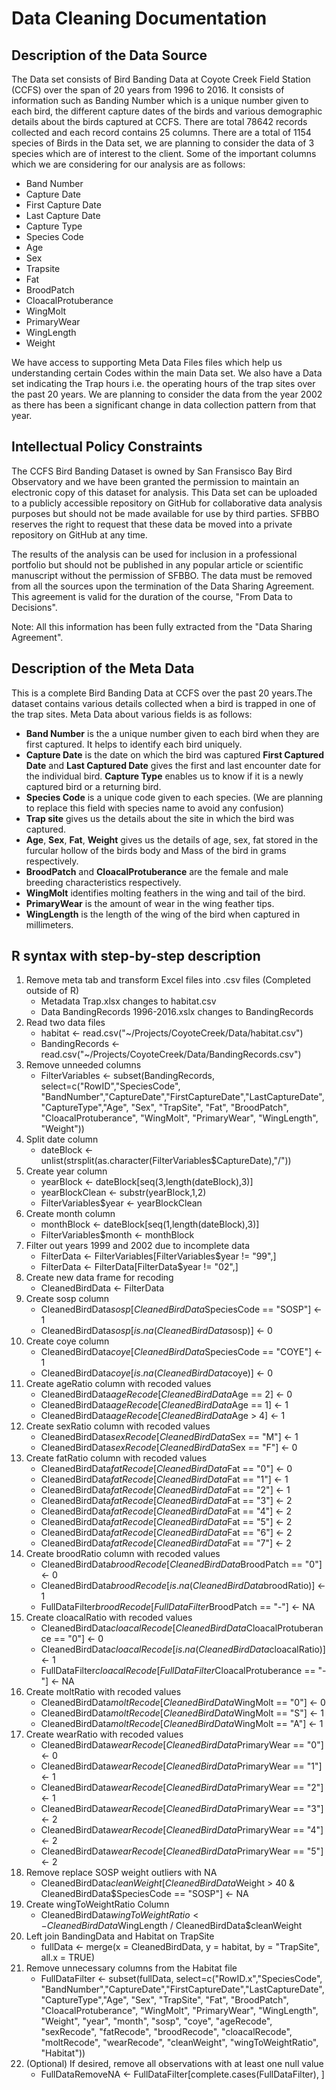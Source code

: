 # Data Cleaning Documentation

## Description of the Data Source
The Data set consists of Bird Banding Data at Coyote Creek Field Station (CCFS) over the span of 20 years from 1996 to 2016. It consists of information such as Banding Number which is a unique number given to each bird, the different capture dates of the birds and various demographic details about the birds captured at CCFS. There are total 78642 records collected and each record contains 25 columns. There are a total of 1154 species of Birds in the Data set, we are planning to consider the data of 3 species which are of interest to the client. Some of the important columns which we are considering for our analysis are as follows:
* Band Number
* Capture Date
* First Capture Date
* Last Capture Date
* Capture Type
* Species Code 
* Age
* Sex
* Trapsite
* Fat
* BroodPatch
* CloacalProtuberance
* WingMolt
* PrimaryWear
* WingLength 
* Weight

We have access to supporting Meta Data Files files which help us understanding certain Codes within the main Data set. We also have a Data set indicating the Trap hours i.e. the operating hours of the trap sites over the past 20 years. We are planning to consider the data from the year 2002 as there has been a significant change in data collection pattern from that year.

## Intellectual Policy Constraints

The CCFS Bird Banding Dataset is owned by San Fransisco Bay Bird Observatory and we have been granted the permission to maintain an electronic copy of this dataset for analysis. This Data set can be uploaded to a publicly accessible repository on GitHub for collaborative data analysis purposes but should not be made available for use by third parties. SFBBO reserves the right to request that these data be moved into a private repository on GitHub at any time.

The results of the analysis can be used for inclusion in a professional portfolio but should not be published in any popular article or scientific manuscript without the permission of SFBBO. The data must be removed from all the sources upon the termination of the Data Sharing Agreement. This agreement is valid for the duration of the course, "From Data to Decisions".

Note: All this information has been fully extracted from the "Data Sharing Agreement". 

## Description of the Meta Data

This is a complete Bird Banding Data at CCFS over the past 20 years.The dataset contains various details collected when a bird is trapped in one of the trap sites. Meta Data about various fields is as follows:

* **Band Number** is the a unique number given to each bird when they are first captured. It helps to identify each bird uniquely.<br/>
* **Capture Date** is the date on which the bird was captured **First Captured Date** and **Last Captured Date** gives the first and last encounter date for the individual bird. **Capture Type** enables us to know if it is a newly captured bird or a returning bird. <br/>
* **Species Code** is a unique code given to each species. (We are planning to replace this field with species name to avoid any confusion) <br/>
* **Trap site** gives us the details about the site in which the bird was captured. 
* **Age**, **Sex**, **Fat**, **Weight** gives us the details of age, sex, fat stored in the furcular hollow of the birds body and Mass of the bird in grams respectively.<br/>
* **BroodPatch** and **CloacalProtuberance** are the female and male breeding characteristics respectively. <br/>
* **WingMolt** identifies molting feathers in the wing and tail of the bird.<br/>
* **PrimaryWear** is the amount of wear in the wing feather tips.<br/>
* **WingLength** is the length of the wing of the bird when captured in millimeters.

## R syntax with step-by-step description
1.	Remove meta tab and transform Excel files into .csv files (Completed outside of R)
    *	Metadata Trap.xlsx changes to habitat.csv
    *	Data BandingRecords 1996-2016.xslx changes to BandingRecords
2.	Read two data files
    *	habitat <- read.csv("~/Projects/CoyoteCreek/Data/habitat.csv")
    *	BandingRecords <- read.csv("~/Projects/CoyoteCreek/Data/BandingRecords.csv")
3.	Remove unneeded columns
    *	FilterVariables <- subset(BandingRecords, select=c("RowID","SpeciesCode", "BandNumber","CaptureDate","FirstCaptureDate","LastCaptureDate", "CaptureType","Age", "Sex", "TrapSite", "Fat", "BroodPatch", "CloacalProtuberance", "WingMolt", "PrimaryWear", "WingLength", "Weight"))
4.	Split date column
    *	dateBlock <- unlist(strsplit(as.character(FilterVariables$CaptureDate),"/"))
5.	Create year column
    *	yearBlock <- dateBlock[seq(3,length(dateBlock),3)]
    *	yearBlockClean <- substr(yearBlock,1,2)
    *	FilterVariables$year <- yearBlockClean
6.	Create month column
    *	monthBlock <- dateBlock[seq(1,length(dateBlock),3)]
    *	FilterVariables$month <- monthBlock
7.	Filter out years 1999 and 2002 due to incomplete data
    *	FilterData <- FilterVariables[FilterVariables$year != "99",]
    *	FilterData <- FilterData[FilterData$year != "02",]
8.	Create new data frame for recoding
    *	CleanedBirdData <- FilterData
9.	Create sosp column
    *	CleanedBirdData$sosp[CleanedBirdData$SpeciesCode == "SOSP"] <- 1
    *	CleanedBirdData$sosp[is.na(CleanedBirdData$sosp)] <- 0
10.	Create coye column
    *	CleanedBirdData$coye[CleanedBirdData$SpeciesCode == "COYE"] <- 1
    *	CleanedBirdData$coye[is.na(CleanedBirdData$coye)] <- 0
11.	Create ageRatio column with recoded values
    *	CleanedBirdData$ageRecode[CleanedBirdData$Age == 2] <- 0
    *	CleanedBirdData$ageRecode[CleanedBirdData$Age == 1] <- 1
    * CleanedBirdData$ageRecode[CleanedBirdData$Age > 4] <- 1
12.	Create sexRatio column with recoded values
    *	CleanedBirdData$sexRecode[CleanedBirdData$Sex == "M"] <- 1
    *	CleanedBirdData$sexRecode[CleanedBirdData$Sex == "F"] <- 0
13.	Create fatRatio column with recoded values
    *	CleanedBirdData$fatRecode[CleanedBirdData$Fat == "0"] <- 0
    *	CleanedBirdData$fatRecode[CleanedBirdData$Fat == "1"] <- 1
    *	CleanedBirdData$fatRecode[CleanedBirdData$Fat == "2"] <- 1
    *	CleanedBirdData$fatRecode[CleanedBirdData$Fat == "3"] <- 2
    *	CleanedBirdData$fatRecode[CleanedBirdData$Fat == "4"] <- 2
    *	CleanedBirdData$fatRecode[CleanedBirdData$Fat == "5"] <- 2
    *	CleanedBirdData$fatRecode[CleanedBirdData$Fat == "6"] <- 2
    *	CleanedBirdData$fatRecode[CleanedBirdData$Fat == "7"] <- 2
14.	Create broodRatio column with recoded values
    *	CleanedBirdData$broodRecode[CleanedBirdData$BroodPatch == "0"] <- 0
    *	CleanedBirdData$broodRecode[is.na(CleanedBirdData$broodRatio)] <- 1
    *	FullDataFilter$broodRecode[FullDataFilter$BroodPatch == "-"] <- NA
15.	Create cloacalRatio with recoded values
    *	CleanedBirdData$cloacalRecode[CleanedBirdData$CloacalProtuberance == "0"] <- 0
    *	CleanedBirdData$cloacalRecode[is.na(CleanedBirdData$cloacalRatio)] <- 1
    *	FullDataFilter$cloacalRecode[FullDataFilter$CloacalProtuberance == "-"] <- NA
16.	Create moltRatio with recoded values
    *	CleanedBirdData$moltRecode[CleanedBirdData$WingMolt == "0"] <- 0
    *	CleanedBirdData$moltRecode[CleanedBirdData$WingMolt == "S"] <- 1
    *	CleanedBirdData$moltRecode[CleanedBirdData$WingMolt == "A"] <- 1
17.	Create wearRatio with recoded values
    *	CleanedBirdData$wearRecode[CleanedBirdData$PrimaryWear == "0"] <- 0
    *	CleanedBirdData$wearRecode[CleanedBirdData$PrimaryWear == "1"] <- 1
    *	CleanedBirdData$wearRecode[CleanedBirdData$PrimaryWear == "2"] <- 1
    *	CleanedBirdData$wearRecode[CleanedBirdData$PrimaryWear == "3"] <- 2
    *	CleanedBirdData$wearRecode[CleanedBirdData$PrimaryWear == "4"] <- 2
    *	CleanedBirdData$wearRecode[CleanedBirdData$PrimaryWear == "5"] <- 2
18.	Remove replace SOSP weight outliers with NA
    *	CleanedBirdData$cleanWeight[CleanedBirdData$Weight > 40 & CleanedBirdData$SpeciesCode == "SOSP"] <- NA
19.	Create wingToWeightRatio Column
    *	CleanedBirdData$wingToWeightRatio <- CleanedBirdData$WingLength / CleanedBirdData$cleanWeight
20.	Left join BandingData and Habitat on TrapSite
    *	fullData <- merge(x = CleanedBirdData, y = habitat, by = "TrapSite", all.x = TRUE)
21.	Remove unnecessary columns from the Habitat file
    *	FullDataFilter <- subset(fullData, select=c("RowID.x","SpeciesCode", "BandNumber","CaptureDate","FirstCaptureDate","LastCaptureDate", "CaptureType","Age", "Sex", "TrapSite", "Fat", "BroodPatch", "CloacalProtuberance", "WingMolt", "PrimaryWear", "WingLength", "Weight", "year", "month", "sosp", "coye", "ageRecode", "sexRecode", "fatRecode", "broodRecode", "cloacalRecode", "moltRecode", "wearRecode", "cleanWeight", "wingToWeightRatio", "Habitat"))
22.	(Optional) If desired, remove all observations with at least one null value 
    *	FullDataRemoveNA <- FullDataFilter[complete.cases(FullDataFilter), ]
